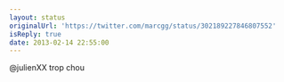 ```yaml
---
layout: status
originalUrl: 'https://twitter.com/marcgg/status/302189227846807552'
isReply: true
date: 2013-02-14 22:55:00
---
```


@julienXX trop chou
